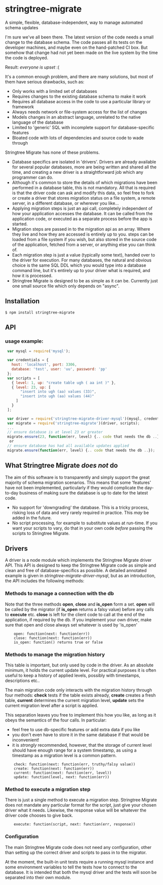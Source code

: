# stringtree-migrate

A simple, flexible, database-independent, way to manage automated schema updates

I'm sure we've all been there. The latest version of the code needs a small change to the database schema.
The code passes all its tests on the developer machines, and maybe even on the hand-patched CI box.
But somehow that change had not yet been made on the live system by the time the code is deployed.

Result: _everyone is upset_ :(

It's a common enough problem, and there are many solutions, but most of them have serious drawbacks, such as:

* Only works with a limited set of databases
* Requires changes to the existing database schema to make it work
* Requires all database access in the code to use a particular library or framework
* Always needs network or file-system access for the list of changes
* Models changes in an abstract language, unrelated to the native language of the database
* Limited to 'generic' SQL with incomplete support for database-specific features
* Bloated code with lots of dependencies and source code to wade through

Stringtree Migrate has none of these problems.

* Database specifics are isolated in 'drivers'. Drivers are already available for several popular databases, more are being written and shared all the time, and creating a new driver is a straightforward job which any programmer can do.
* Although it's common to store the details of which migrations have been performed in a database table, this is not mandatory. All that is required is that the driver code can ask and modify this data, so feel free to fork or create a driver that stores migration status on a file system, a remote server, in a different database, or wherever you like...
* Applying migration steps is just an api call, completely independent of how your application accesses the database. It can be called from the application code, or executed as a separate process before the app is started.
* Migration steps are passed in to the migration api as an array. Where they live and how they are accessed is entirely up to you. steps can be loaded from a file system if you wish, but also stored in the source code of the application, fetched from a server, or anything else you can think of.
* Each migration step is just a value (typically some text), handed over to the driver for execution. For many databases, the natural and obvious choice is the same SQL DDL which you would type into a database command line, but it's entirely up to your driver what is required, and how it is processed.
* Stringtree Migrate is designed to be as simple as it can be. Currently just one small source file which only depends on "async".

## Installation

    $ npm install stringtree-migrate

## API

### usage example:
```js
 var mysql = require('mysql');

 var credentials = {
   host: 'localhost', port: 3306,
   database: 'test', user: 'uu', password: 'pp'
 };
 var scripts = [
   { level: 1, up: "create table ugh ( aa int )" },
   { level: 23, up: [
       "insert into ugh (aa) values (33)",
       "insert into ugh (aa) values (44)"
     ]
   }
 ];

 var driver = require('stringtree-migrate-driver-mysql')(mysql, credentials);
 var migrate = require('stringtree-migrate')(driver, scripts);
 ...
 // ensure database is at level 23 or greater
 migrate.ensure(23, function(err, level) {.. code that needs the db ..});
  or
 // ensure database has had all available updates applied
 migrate.ensure(function(err, level) {.. code that needs the db ..});
```

## What Stringtree Migrate _does not_ do

The aim of this software is to transparently and simply support the great majority of schema migration scenarios. This means that some 'features' have not been implemented, particularly if they would complicate the day-to-day business of making sure the database is up to date for the latest code.  

* No support for 'downgrading' the database. This is a tricky process, risking loss of data and very rarely required in practice. This _may_ be added in the future.
* No script processing, for example to substitute values at run-time. If you want your scripts to vary, do that in your own code _before_ passing the scripts to Stringtree Migrate.

## Drivers

A driver is a node module which implements the Stringtree Migrate driver API. This API is designed to keep the Stringtree Migrate code as simple and clean and free of database-specifics as possible. A detailed annotated example is given in _stringtree-migrate-driver-mysql_, but as an introduction, the API includes the following methods:

### Methods to manage a connection with the db
  Note that the three methods **open**, **close** and **is_open** form a set.
  **open** will be called by the migrator (if **is_open** returns a falsy value) before any calls to **execute** etc.
  **close** is left for the client code to call at the end of the application, if required by the db.
  If you implement your own driver, make sure that open and close always set whatever is used by 'is_open'
```
	open: function(next: function(err))
	close: function(next: function(err))
	is_open: function() returns true or false
```

### Methods to manage the migration history
  This table is important, but only used by code in the driver. As an absolute minimum, it holds the current update level. For practical purposes it is often useful to keep a history of applied levels, possibly with timestamps, descriptions etc.. 

  The main migration code only interacts with the migration history through four methods: **check** tests if the table exists already, **create** creates a fresh table, **current** determines the current migration level, **update** sets the current migration level after a script is applied.

   This separation leaves you free to implement this how you like, as long as it obeys the
   semantics of the four calls. In particular:
   * feel free to use db-specific features or add extra data if you like
   * you don't even have to store it in the same database if that would be inconvenient!
   * it is _strongly_ recommended, however, that the storage of current level should have enough range for a system timestamp, as using a timestamp as a migration level is a common pattern.
```
	check: function(next: function(err, truthy/falsy value))
	create: function(next: function(err))
	current: function(next: function(err, level))
	update: function(level, next: function(err))
```

### Method to execute a migration step

  There is just a single method to execute a migration step. Stringtree Migrate does not mandate any particular format for the script, just give your chosen driver what it needs. Likewise, the response value will be whatever the driver code chooses to give back.
```
	execute: function(script, next: function(err, response))
```
### Configuration

The main Stringtree Migrate code does not need any configuration, other than setting up the correct driver and scripts to pass in to the migrator.

At the moment, the built-in unit tests require a running mysql instance and some environment variables to tell the tests how to connect to the database. It is intended that both the mysql driver and the tests will soon be separated into their own module.
